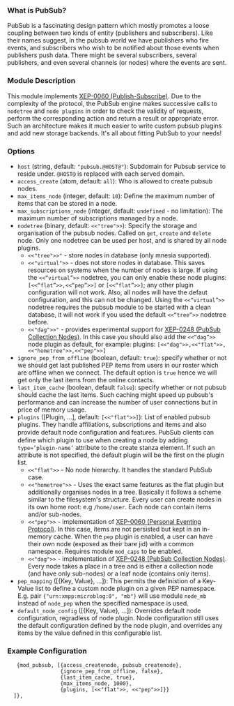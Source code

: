 ### What is PubSub?

PubSub is a fascinating design pattern which mostly promotes a loose coupling between two kinds of entity (publishers and subscribers).
Like their names suggest, in the pubsub world we have publishers who fire events, and subscribers who wish to be notified about those events when publishers push data.
There might be several subscribers, several publishers, and even several channels (or nodes) where the events are sent.

### Module Description

This module implements [XEP-0060 (Publish-Subscribe)](http://www.xmpp.org/extensions/xep-0060.html).
Due to the complexity of the protocol, the PubSub engine makes successive calls to `nodetree` and `node plugins` in order to check the validity of requests, perform the corresponding action and return a result or appropriate error.
Such an architecture makes it much easier to write custom pubsub plugins and add new storage backends.
It's all about fitting PubSub to your needs!

### Options

* `host` (string, default: `"pubsub.@HOST@"`): Subdomain for Pubsub service to reside under.
`@HOST@` is replaced with each served domain.
* `access_create` (atom, default: `all`): Who is allowed to create pubsub nodes.
* `max_items_node` (integer, default: `10`): Define the maximum number of items that can be stored in a node.
* `max_subscriptions_node` (integer, default: `undefined` - no limitation): The maximum number of subscriptions managed by a node.
* `nodetree` (binary, default: `<<"tree">>`): Specify the storage and organisation of the pubsub nodes.
Called on `get`, `create` and `delete` node.
Only one nodetree can be used per host, and is shared by all node plugins.
    * `<<"tree">>"` - store nodes in database (only mnesia supported).
    * `<<"virtual">>` - does not store nodes in database.
    This saves resources on systems when the number of nodes is large.
    If using the `<<“virtual”>>` nodetree, you can only enable these node plugins:
    `[<<“flat”>>,<<“pep”>>]` or `[<<“flat”>>]`; any other plugin configuration will not work.
    Also, all nodes will have the defaut configuration, and this can not be changed.
    Using the `<<“virtual”>>` nodetree requires the pubsub module to be started with a clean database, it will not work if you used the default `<<“tree”>>` nodetree before.
    * `<<"dag">>"` - provides experimental support for [XEP-0248 (PubSub Collection Nodes)](http://xmpp.org/extensions/xep-0248.html).
    In this case you should also add the `<<“dag”>>` node plugin as default, for example: plugins: `[<<"dag">>,<<"flat">>,<<"hometree">>,<<"pep">>]`
* `ignore_pep_from_offline` (boolean, default: `true`): specify whether or not we should get last published PEP items from users in our roster which are offline when we connect.
The default option is `true` hence we will get only the last items from the online contacts.
* `last_item_cache` (boolean, default `false`): specify whether or not pubsub should cache the last items.
Such caching might speed up pubsub's performance and can increase the number of user connections but in price of memory usage.
* `plugins` ([Plugin, ...], default: `[<<"flat">>]`): List of enabled pubsub plugins.
They handle affiliations, subscriptions and items and also provide default node conﬁguration and features.
PubSub clients can define which plugin to use when creating a node by adding `type=’plugin-name’` attribute to the create stanza element.
If such an attribute is not specified, the default plugin will be the first on the plugin list.
    * `<<"flat">>` -  No node hierarchy.
    It handles the standard PubSub case.
    * `<<"hometree">>` - Uses the exact same features as the flat plugin but additionally organises nodes in a tree.
    Basically it follows a scheme similar to the filesystem's structure.
    Every user can create nodes in its own home root: e.g `/home/user`.
    Each node can contain items and/or sub-nodes.
    * `<<"pep">>` - implementation of [XEP-0060 (Personal Eventing Protocol)](http://xmpp.org/extensions/xep-0163.html).
    In this case, items are not persisted but kept in an in-memory cache.
    When the `pep` plugin is enabled, a user can have their own node (exposed as their bare jid) with a common namespace.
    Requires module `mod_caps` to be enabled.
    * `<<"dag">>` - implementation of [XEP-0248 (PubSub Collection Nodes)](https://xmpp.org/extensions/xep-0248.html).
    Every node takes a place in a tree and is either a collection node (and have only sub-nodes) or a leaf node (contains only items).
* `pep_mapping` ([{Key, Value}, ...]): This permits the definistion of a Key-Value list to define a custom node plugin on a given PEP namespace.
E.g. pair `{"urn:xmpp:microblog:0", "mb"}` will use module `node_mb` instead of `node_pep` when the specified namespace is used.
* `default_node_config` ([{Key, Value}, ...]): Overrides default node configuration, regradless of node plugin.
Node configuration still uses the default configuration defined by the node plugin, and overrides any items by the value defined in this configurable list.

### Example Configuration

```
   {mod_pubsub, [{access_createnode, pubsub_createnode},
                 {ignore_pep_from_offline, false},
                 {last_item_cache, true},
                 {max_items_node, 1000},
                 {plugins, [<<"flat">>, <<"pep">>]}}
  ]},
```
